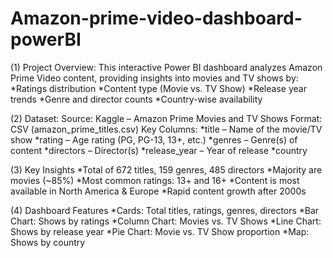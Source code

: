 # Amazon-prime-video-dashboard-powerBI
(1) Project Overview:
   This interactive Power BI dashboard analyzes Amazon Prime Video content, providing insights into movies and TV shows by:
  *Ratings distribution
  *Content type (Movie vs. TV Show)
  *Release year trends
  *Genre and director counts
  *Country-wise availability

(2) Dataset:
 Source: Kaggle – Amazon Prime Movies and TV Shows
 Format: CSV (amazon_prime_titles.csv)
 Key Columns:
 *title – Name of the movie/TV show
 *rating – Age rating (PG, PG-13, 13+, etc.)
 *genres – Genre(s) of content
 *directors – Director(s)
 *release_year – Year of release
 *country 

(3) Key Insights
 *Total of 672 titles, 159 genres, 485 directors
 *Majority are movies (~85%)
 *Most common ratings: 13+ and 16+
 *Content is most available in North America & Europe
 *Rapid content growth after 2000s


(4) Dashboard Features
  *Cards: Total titles, ratings, genres, directors
  *Bar Chart: Shows by ratings
  *Column Chart: Movies vs. TV Shows
  *Line Chart: Shows by release year
  *Pie Chart: Movie vs. TV Show proportion
  *Map: Shows by country

  
